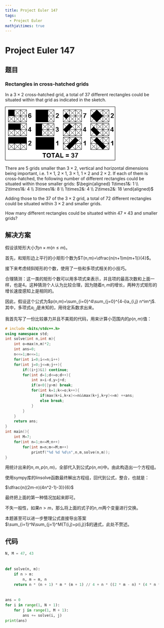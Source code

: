 ```yaml
---
title: Project Euler 147
tags:
  - Project Euler
mathja\times: true
---
```

<escape><!-- more --></escape>
    
    
# Project Euler 147
## 题目
### Rectangles in cross-hatched grids
In a $3\times2$ cross-hatched grid, a total of $37$ different rectangles could be situated within that grid as indicated in the sketch.

![](../images/p147.png)

There are $5$ grids smaller than $3\times2$, vertical and horizontal dimensions being important, i.e. $1\times1$, $2\times1$, $3\times1$, $1\times2$ and $2\times2$. If each of them is cross-hatched, the following number of different rectangles could be situated within those smaller grids:
$\begin{aligned}
1\times1&: 1 \\
2\times1&: 4 \\
3\times1&: 8 \\
1\times2&: 4 \\
2\times2&: 18
\end{aligned}$

Adding those to the $37$ of the $3\times2$ grid, a total of $72$ different rectangles could be situated within $3\times2$ and smaller grids.

How many different rectangles could be situated within $47\times43$ and smaller grids?


## 解决方案
假设该矩形大小为$n\times m(n\le m)$。

首先，和矩形边上平行的小矩形个数为$T(n,m)=\dfrac{n(n+1)m(m+1)}{4}$。

接下来考虑倾斜矩形的个数，使用了一些和多项式相关的小技巧。

合理猜测：这一类的矩形个数可以用多项式来表示，并且项的最高次数和上面一样，也是$4$。这种猜测个人认为比较合理，因为随着$n,m$的增长，两种方式矩形的增长速度感知上是相同的。

因此，假设这个公式为$p(n,m)=\sum_{i=0}^4\sum_{j=0}^{4-i}a_{i,j} n^im^j$.其中，多项式$a_{i,j}$是未知的，用待定系数求出来。

我首先写了一份比较暴力并且不美观的代码，用来计算小范围内的$p(n,m)$值：

```C++
# include <bits/stdc++.h>
using namespace std;
int solve(int n,int m){
    int o=max(n,m)*2;
    int ans=0;
    n<<=1;m<<=1;
    for(int i=0;i<=n;i++)
    for(int j=0;j<=m;j++){
        if((i+j)&1) continue;
        for(int d=1;d<=o;d++){
            int x=i-d,y=j+d;
            if(x<0||y>m) break;
            for(int k=1;k<=o;k++){
                if(max(k+i,k+x)<=n&&max(k+j,k+y)<=m) ++ans;
                else break;
            }
        }
    }
    return ans;
}
int main(){
    int M=7;
    for(int n=1;n<=M;n++)
        for(int m=n;m<=M;m++)
            printf("%d %d %d\n",n,m,solve(n,m));
}
```

用统计出来的$n,m,p(n,m)$，全部代入到公式$p(n,m)$中。由此构造出一个方程组。

使用sympy库的linsolve函数最终解出方程组，回代到公式，整合，也就是：

$\dfrac{n((2m-n)(4n^2-1)-3)}{6}$


最终把上面的第一种情况加起来即可。

不失一般性，如果$n>m$，那么将上面的式子的$n,m$两个变量进行交换。

本题甚至可以进一步整理公式直接导出答案$\sum_{i=1}^N\sum_{j=1}^M{T(i,j)+p(i,j)}$的通式，此处不赘述。

## 代码

```py
N, M = 47, 43


def solve(n, m):
    if n > m:
        n, m = m, n
    return n * (n + 1) * m * (m + 1) // 4 + n * ((2 * m - n) * (4 * n * n - 1) - 3) // 6


ans = 0
for i in range(1, N + 1):
    for j in range(1, M + 1):
        ans += solve(i, j)
print(ans)

```
